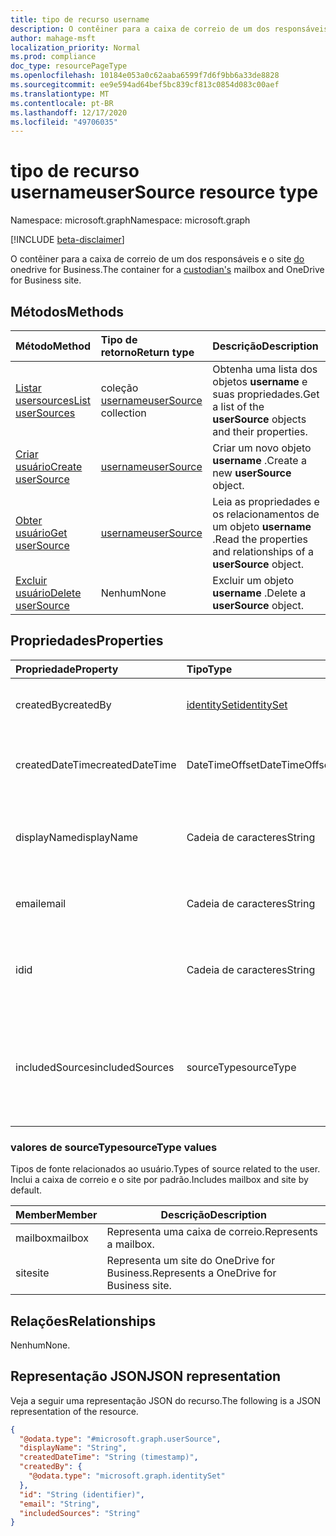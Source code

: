 ```yaml
---
title: tipo de recurso username
description: O contêiner para a caixa de correio de um dos responsáveis e o site do OneDrive for Business.
author: mahage-msft
localization_priority: Normal
ms.prod: compliance
doc_type: resourcePageType
ms.openlocfilehash: 10184e053a0c62aaba6599f7d6f9bb6a33de8828
ms.sourcegitcommit: ee9e594ad64bef5bc839cf813c0854d083c00aef
ms.translationtype: MT
ms.contentlocale: pt-BR
ms.lasthandoff: 12/17/2020
ms.locfileid: "49706035"
---
```

# <a name="usersource-resource-type"></a><span data-ttu-id="0034f-103">tipo de recurso username</span><span class="sxs-lookup"><span data-stu-id="0034f-103">userSource resource type</span></span>

<span data-ttu-id="0034f-104">Namespace: microsoft.graph</span><span class="sxs-lookup"><span data-stu-id="0034f-104">Namespace: microsoft.graph</span></span>

[!INCLUDE [beta-disclaimer](../../includes/beta-disclaimer.md)]

<span data-ttu-id="0034f-105">O contêiner para a caixa de correio de um dos responsáveis e o site [do](custodian.md) onedrive for Business.</span><span class="sxs-lookup"><span data-stu-id="0034f-105">The container for a [custodian's](custodian.md) mailbox and OneDrive for Business site.</span></span>

## <a name="methods"></a><span data-ttu-id="0034f-106">Métodos</span><span class="sxs-lookup"><span data-stu-id="0034f-106">Methods</span></span>

|<span data-ttu-id="0034f-107">Método</span><span class="sxs-lookup"><span data-stu-id="0034f-107">Method</span></span>|<span data-ttu-id="0034f-108">Tipo de retorno</span><span class="sxs-lookup"><span data-stu-id="0034f-108">Return type</span></span>|<span data-ttu-id="0034f-109">Descrição</span><span class="sxs-lookup"><span data-stu-id="0034f-109">Description</span></span>|
|:---|:---|:---|
|[<span data-ttu-id="0034f-110">Listar usersources</span><span class="sxs-lookup"><span data-stu-id="0034f-110">List userSources</span></span>](../api/custodian-list-usersources.md)|<span data-ttu-id="0034f-111">coleção [username](../resources/usersource.md)</span><span class="sxs-lookup"><span data-stu-id="0034f-111">[userSource](../resources/usersource.md) collection</span></span>|<span data-ttu-id="0034f-112">Obtenha uma lista dos objetos **username** e suas propriedades.</span><span class="sxs-lookup"><span data-stu-id="0034f-112">Get a list of the **userSource** objects and their properties.</span></span>|
|[<span data-ttu-id="0034f-113">Criar usuário</span><span class="sxs-lookup"><span data-stu-id="0034f-113">Create userSource</span></span>](../api/custodian-post-usersources.md)|[<span data-ttu-id="0034f-114">username</span><span class="sxs-lookup"><span data-stu-id="0034f-114">userSource</span></span>](../resources/usersource.md)|<span data-ttu-id="0034f-115">Criar um novo objeto **username** .</span><span class="sxs-lookup"><span data-stu-id="0034f-115">Create a new **userSource** object.</span></span>|
|[<span data-ttu-id="0034f-116">Obter usuário</span><span class="sxs-lookup"><span data-stu-id="0034f-116">Get userSource</span></span>](../api/usersource-get.md)|[<span data-ttu-id="0034f-117">username</span><span class="sxs-lookup"><span data-stu-id="0034f-117">userSource</span></span>](../resources/usersource.md)|<span data-ttu-id="0034f-118">Leia as propriedades e os relacionamentos de um objeto **username** .</span><span class="sxs-lookup"><span data-stu-id="0034f-118">Read the properties and relationships of a **userSource** object.</span></span>|
|[<span data-ttu-id="0034f-119">Excluir usuário</span><span class="sxs-lookup"><span data-stu-id="0034f-119">Delete userSource</span></span>](../api/usersource-delete.md)|<span data-ttu-id="0034f-120">Nenhum</span><span class="sxs-lookup"><span data-stu-id="0034f-120">None</span></span>|<span data-ttu-id="0034f-121">Excluir um objeto **username** .</span><span class="sxs-lookup"><span data-stu-id="0034f-121">Delete a **userSource** object.</span></span>|

## <a name="properties"></a><span data-ttu-id="0034f-122">Propriedades</span><span class="sxs-lookup"><span data-stu-id="0034f-122">Properties</span></span>

|<span data-ttu-id="0034f-123">Propriedade</span><span class="sxs-lookup"><span data-stu-id="0034f-123">Property</span></span>|<span data-ttu-id="0034f-124">Tipo</span><span class="sxs-lookup"><span data-stu-id="0034f-124">Type</span></span>|<span data-ttu-id="0034f-125">Descrição</span><span class="sxs-lookup"><span data-stu-id="0034f-125">Description</span></span>|
|:---|:---|:---|
|<span data-ttu-id="0034f-126">createdBy</span><span class="sxs-lookup"><span data-stu-id="0034f-126">createdBy</span></span>|[<span data-ttu-id="0034f-127">identitySet</span><span class="sxs-lookup"><span data-stu-id="0034f-127">identitySet</span></span>](../resources/identityset.md)|<span data-ttu-id="0034f-128">O usuário que criou a **username**.</span><span class="sxs-lookup"><span data-stu-id="0034f-128">The user who created the **userSource**.</span></span>|
|<span data-ttu-id="0034f-129">createdDateTime</span><span class="sxs-lookup"><span data-stu-id="0034f-129">createdDateTime</span></span>|<span data-ttu-id="0034f-130">DateTimeOffset</span><span class="sxs-lookup"><span data-stu-id="0034f-130">DateTimeOffset</span></span>|<span data-ttu-id="0034f-131">A data e a hora em que o **username** foi criado</span><span class="sxs-lookup"><span data-stu-id="0034f-131">The date and time the **userSource** was created</span></span>|
|<span data-ttu-id="0034f-132">displayName</span><span class="sxs-lookup"><span data-stu-id="0034f-132">displayName</span></span>|<span data-ttu-id="0034f-133">Cadeia de caracteres</span><span class="sxs-lookup"><span data-stu-id="0034f-133">String</span></span>|<span data-ttu-id="0034f-134">O nome de exibição associado à caixa de correio e ao site.</span><span class="sxs-lookup"><span data-stu-id="0034f-134">The display name associated with the mailbox and site.</span></span>|
|<span data-ttu-id="0034f-135">email</span><span class="sxs-lookup"><span data-stu-id="0034f-135">email</span></span>|<span data-ttu-id="0034f-136">Cadeia de caracteres</span><span class="sxs-lookup"><span data-stu-id="0034f-136">String</span></span>|<span data-ttu-id="0034f-137">Endereço de email da caixa de correio do usuário.</span><span class="sxs-lookup"><span data-stu-id="0034f-137">Email address of the user's mailbox.</span></span>|
|<span data-ttu-id="0034f-138">id</span><span class="sxs-lookup"><span data-stu-id="0034f-138">id</span></span>|<span data-ttu-id="0034f-139">Cadeia de caracteres</span><span class="sxs-lookup"><span data-stu-id="0034f-139">String</span></span>|<span data-ttu-id="0034f-140">A ID da **username**.</span><span class="sxs-lookup"><span data-stu-id="0034f-140">The ID of the **userSource**.</span></span> <span data-ttu-id="0034f-141">Essa não é a ID do grupo real</span><span class="sxs-lookup"><span data-stu-id="0034f-141">This is not the ID of the actual group</span></span>|
|<span data-ttu-id="0034f-142">includedSources</span><span class="sxs-lookup"><span data-stu-id="0034f-142">includedSources</span></span>|<span data-ttu-id="0034f-143">sourceType</span><span class="sxs-lookup"><span data-stu-id="0034f-143">sourceType</span></span>|<span data-ttu-id="0034f-144">Especifica quais fontes são incluídas nesse grupo.</span><span class="sxs-lookup"><span data-stu-id="0034f-144">Specifies which sources are included in this group.</span></span> <span data-ttu-id="0034f-145">Os valores possíveis são: `mailbox` e `site`.</span><span class="sxs-lookup"><span data-stu-id="0034f-145">Possible values are: `mailbox`, `site`.</span></span>|

### <a name="sourcetype-values"></a><span data-ttu-id="0034f-146">valores de sourceType</span><span class="sxs-lookup"><span data-stu-id="0034f-146">sourceType values</span></span>

<span data-ttu-id="0034f-147">Tipos de fonte relacionados ao usuário.</span><span class="sxs-lookup"><span data-stu-id="0034f-147">Types of source related to the user.</span></span> <span data-ttu-id="0034f-148">Inclui a caixa de correio e o site por padrão.</span><span class="sxs-lookup"><span data-stu-id="0034f-148">Includes mailbox and site by default.</span></span>

|<span data-ttu-id="0034f-149">Member</span><span class="sxs-lookup"><span data-stu-id="0034f-149">Member</span></span>|<span data-ttu-id="0034f-150">Descrição</span><span class="sxs-lookup"><span data-stu-id="0034f-150">Description</span></span>|
|:----|-----------|
|<span data-ttu-id="0034f-151">mailbox</span><span class="sxs-lookup"><span data-stu-id="0034f-151">mailbox</span></span>|<span data-ttu-id="0034f-152">Representa uma caixa de correio.</span><span class="sxs-lookup"><span data-stu-id="0034f-152">Represents a mailbox.</span></span>|
|<span data-ttu-id="0034f-153">site</span><span class="sxs-lookup"><span data-stu-id="0034f-153">site</span></span>|<span data-ttu-id="0034f-154">Representa um site do OneDrive for Business.</span><span class="sxs-lookup"><span data-stu-id="0034f-154">Represents a OneDrive for Business site.</span></span>|

## <a name="relationships"></a><span data-ttu-id="0034f-155">Relações</span><span class="sxs-lookup"><span data-stu-id="0034f-155">Relationships</span></span>

<span data-ttu-id="0034f-156">Nenhum</span><span class="sxs-lookup"><span data-stu-id="0034f-156">None.</span></span>

## <a name="json-representation"></a><span data-ttu-id="0034f-157">Representação JSON</span><span class="sxs-lookup"><span data-stu-id="0034f-157">JSON representation</span></span>

<span data-ttu-id="0034f-158">Veja a seguir uma representação JSON do recurso.</span><span class="sxs-lookup"><span data-stu-id="0034f-158">The following is a JSON representation of the resource.</span></span>
<!-- {
  "blockType": "resource",
  "keyProperty": "id",
  "@odata.type": "microsoft.graph.userSource",
  "baseType": "microsoft.graph.dataSource",
  "openType": false
}
-->

``` json
{
  "@odata.type": "#microsoft.graph.userSource",
  "displayName": "String",
  "createdDateTime": "String (timestamp)",
  "createdBy": {
    "@odata.type": "microsoft.graph.identitySet"
  },
  "id": "String (identifier)",
  "email": "String",
  "includedSources": "String"
}
```
